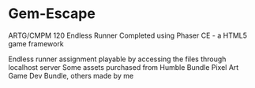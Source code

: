 # Gem-Escape
ARTG/CMPM 120 Endless Runner
Completed using Phaser CE - a HTML5 game framework

Endless runner assignment playable by accessing the files through localhost server
Some assets purchased from Humble Bundle Pixel Art Game Dev Bundle, others made by me
